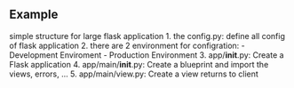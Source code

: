 Example
-------
simple structure for large flask application
    1.  the config.py: define all config of flask application
    2.  there are 2 environment for configration:
        -   Development Enviroment
        -   Production Environment
    3.  app/__init__.py: Create a Flask application
    4.  app/main/__init__.py: Create a blueprint and import the views, errors, ...
    5.  app/main/view.py: Create a view returns to client       
